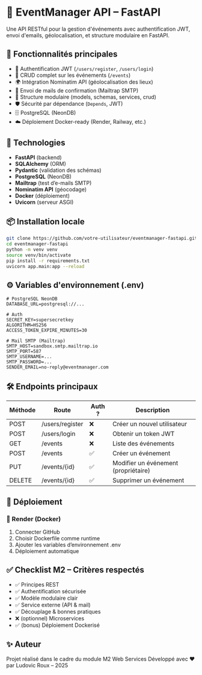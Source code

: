 
# 📆 EventManager API – FastAPI

Une API RESTful pour la gestion d'événements avec authentification JWT, envoi d'emails, géolocalisation, et structure modulaire en FastAPI.

## 🚀 Fonctionnalités principales

- 🔐 Authentification JWT (`/users/register`, `/users/login`)
- 📅 CRUD complet sur les événements (`/events`)
- 🌍 Intégration Nominatim API (géolocalisation des lieux)
- 📩 Envoi de mails de confirmation (Mailtrap SMTP)
- 🧩 Structure modulaire (models, schemas, services, crud)
- 🛡️ Sécurité par dépendance (`Depends`, JWT)
- 🗄️ PostgreSQL (NeonDB)
- ☁️ Déploiement Docker-ready (Render, Railway, etc.)

## 🔧 Technologies

- **FastAPI** (backend)
- **SQLAlchemy** (ORM)
- **Pydantic** (validation des schémas)
- **PostgreSQL** (NeonDB)
- **Mailtrap** (test d’e-mails SMTP)
- **Nominatim API** (géocodage)
- **Docker** (déploiement)
- **Uvicorn** (serveur ASGI)

## 📦 Installation locale

```bash
git clone https://github.com/votre-utilisateur/eventmanager-fastapi.git
cd eventmanager-fastapi
python -m venv venv
source venv/bin/activate
pip install -r requirements.txt
uvicorn app.main:app --reload
```

## ⚙️ Variables d'environnement (.env)

```env
# PostgreSQL NeonDB
DATABASE_URL=postgresql://...

# Auth
SECRET_KEY=supersecretkey
ALGORITHM=HS256
ACCESS_TOKEN_EXPIRE_MINUTES=30
  
# Mail SMTP (Mailtrap)
SMTP_HOST=sandbox.smtp.mailtrap.io
SMTP_PORT=587
SMTP_USERNAME=...
SMTP_PASSWORD=...
SENDER_EMAIL=no-reply@eventmanager.com
```

## 🛠 Endpoints principaux

| Méthode | Route | Auth ? | Description |
| -- | -- | -- | -- |
| POST | /users/register | ❌ | Créer un nouvel utilisateur
| POST | /users/login | ❌ | Obtenir un token JWT
| GET | /events | ❌ | Liste des événements
| POST | /events | ✅ | Créer un événement
| PUT | /events/{id} | ✅ | Modifier un événement (propriétaire)
| DELETE | /events/{id} | ✅ | Supprimer un événement

## 📡 Déploiement

### 🔹 Render (Docker)

1. Connecter GitHub
2. Choisir Dockerfile comme runtime
3. Ajouter les variables d’environnement .env
4. Déploiement automatique

## ✅ Checklist M2 – Critères respectés

- ✅ Principes REST
- ✅ Authentification sécurisée
- ✅ Modèle modulaire clair
- ✅ Service externe (API & mail)
- ✅ Découplage & bonnes pratiques
- ❌ (optionnel) Microservices
- ✅ (bonus) Déploiement Dockerisé

## ✨ Auteur

Projet réalisé dans le cadre du module M2 Web Services
Développé avec ❤️ par Ludovic Roux – 2025